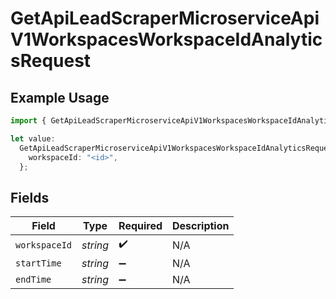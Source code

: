 # GetApiLeadScraperMicroserviceApiV1WorkspacesWorkspaceIdAnalyticsRequest

## Example Usage

```typescript
import { GetApiLeadScraperMicroserviceApiV1WorkspacesWorkspaceIdAnalyticsRequest } from "oppulence-backend-sdk/models/operations";

let value:
  GetApiLeadScraperMicroserviceApiV1WorkspacesWorkspaceIdAnalyticsRequest = {
    workspaceId: "<id>",
  };
```

## Fields

| Field              | Type               | Required           | Description        |
| ------------------ | ------------------ | ------------------ | ------------------ |
| `workspaceId`      | *string*           | :heavy_check_mark: | N/A                |
| `startTime`        | *string*           | :heavy_minus_sign: | N/A                |
| `endTime`          | *string*           | :heavy_minus_sign: | N/A                |